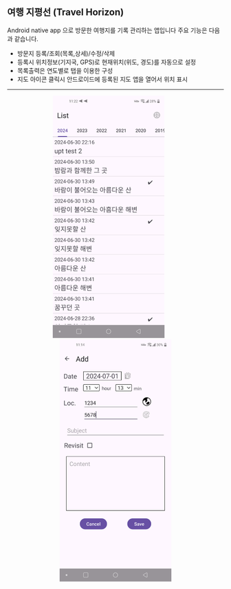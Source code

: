 ## 여행 지평선 (Travel Horizon)

Android native app 으로 방문한 여행지를 기록 관리하는 앱입니다
주요 기능은 다음과 같습니다.

+ 방문지 등록/조회(목록,상세)/수정/삭제
+ 등록시 위치정보(기지국, GPS)로 현재위치(위도, 경도)를 자동으로 설정
+ 목록출력은 연도별로 탭을 이용한 구성
+ 지도 아이콘 클릭시 안드로이드에 등록된 지도 앱을 열어서 위치 표시

---

<p align="center">
  <img src="https://github.com/lukkwang/travelhorizon/blob/v1.0/images/captures/Screenshot_20240701-112249.png" width="260px" alt=""> &nbsp; &nbsp; &nbsp; &nbsp; 
  <img src="https://github.com/lukkwang/travelhorizon/blob/v1.0/images/captures/Screenshot_20240701-111440.png" width="260px" alt=""> 
</p>
